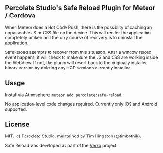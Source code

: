 Percolate Studio's Safe Reload Plugin for Meteor / Cordova
----------------------------------------------------------
When Meteor does a Hot Code Push, there is the possiblity of caching an unparseable JS or CSS file on the device.  This will render the application completely broken and the only course of recovery is to uninstall the application.

SafeReload attempts to recover from this situation.  After a window reload event happens, it will check to make sure the JS and CSS are working inside the WebView.  If not, the plugin will revert back to the originally installed binary version by deleting any HCP versions currently installed.

## Usage

Install via Atmosphere: `meteor add percolate:safe-reload`.

No application-level code changes required.  Currently only iOS and Android supported.

## License

MIT. (c) Percolate Studio, maintained by Tim Hingston (@timbotnik).

Safe Reload was developed as part of the [Verso](versoapp.com) project.
